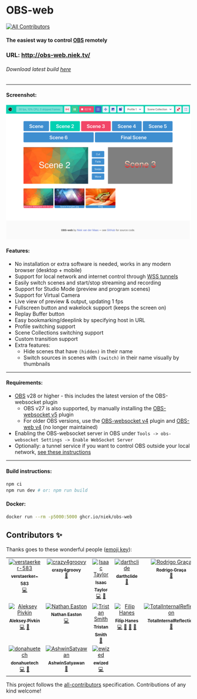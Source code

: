 # OBS-web

<!-- ALL-CONTRIBUTORS-BADGE:START - Do not remove or modify this section -->
[![All Contributors](https://img.shields.io/badge/all_contributors-17-orange.svg?style=flat-square)](#contributors-)
<!-- ALL-CONTRIBUTORS-BADGE:END -->

#### The easiest way to control [OBS](https://obsproject.com/) remotely

### **URL: http://obs-web.niek.tv/**

###### Download latest build [here](https://github.com/Niek/obs-web/archive/gh-pages.zip)

---

#### Screenshot:

![Screenshot of OBS-web](.github/screenshot.png)

#### Features:

- No installation or extra software is needed, works in any modern browser (desktop + mobile)
- Support for local network and internet control through [WSS tunnels](https://github.com/obsproject/obs-websocket/blob/4.x-compat/SSL-TUNNELLING.md)
- Easily switch scenes and start/stop streaming and recording
- Support for Studio Mode (preview and program scenes)
- Support for Virtual Camera
- Live view of preview & output, updating 1 fps
- Fullscreen button and wakelock support (keeps the screen on)
- Replay Buffer button
- Easy bookmarking/deeplink by specifying host in URL
- Profile switching support
- Scene Collections switching support
- Custom transition support
- Extra features:
  - Hide scenes that have `(hidden)` in their name
  - Switch sources in scenes with `(switch)` in their name visually by thumbnails


---

#### Requirements:

- [OBS](https://obsproject.com/) v28 or higher - this includes the latest version of the OBS-websocket plugin
  - OBS v27 is also supported, by manually installing the [OBS-websocket v5](https://github.com/obsproject/obs-websocket/releases/latest) plugin
  - For older OBS versions, use the [OBS-websocket v4](https://github.com/obsproject/obs-websocket/releases/tag/4.9.1-compat) plugin and [OBS-web v4](http://obs-web.niek.tv/v4/) (no longer maintained)
- Enabling the OBS-websocket server in OBS under `Tools -> obs-websocket Settings -> Enable WebSocket Server`
- Optionally: a tunnel service if you want to control OBS outside your local network, [see these instructions](https://github.com/obsproject/obs-websocket/blob/4.x-compat/SSL-TUNNELLING.md)

---

#### Build instructions:

```bash
npm ci
npm run dev # or: npm run build
```

#### Docker:

```bash
docker run --rm -p5000:5000 ghcr.io/niek/obs-web
```

## Contributors ✨

Thanks goes to these wonderful people ([emoji key](https://allcontributors.org/docs/en/emoji-key)):

<!-- ALL-CONTRIBUTORS-LIST:START - Do not remove or modify this section -->
<!-- prettier-ignore-start -->
<!-- markdownlint-disable -->
<table>
  <tbody>
    <tr>
      <td align="center" valign="top" width="14.28%"><a href="https://github.com/verstaerker-583"><img src="https://avatars2.githubusercontent.com/u/40574338?v=4?s=100" width="100px;" alt="verstaerker-583"/><br /><sub><b>verstaerker-583</b></sub></a><br /><a href="https://github.com/Niek/obs-web/commits?author=verstaerker-583" title="Code">💻</a></td>
      <td align="center" valign="top" width="14.28%"><a href="http://crazy4groovy.blogspot.ca"><img src="https://avatars0.githubusercontent.com/u/1110812?v=4?s=100" width="100px;" alt="crazy4groovy"/><br /><sub><b>crazy4groovy</b></sub></a><br /><a href="https://github.com/Niek/obs-web/issues?q=author%3Acrazy4groovy" title="Bug reports">🐛</a></td>
      <td align="center" valign="top" width="14.28%"><a href="https://github.com/isctylr"><img src="https://avatars0.githubusercontent.com/u/24595776?v=4?s=100" width="100px;" alt="Isaac Taylor"/><br /><sub><b>Isaac Taylor</b></sub></a><br /><a href="https://github.com/Niek/obs-web/commits?author=isctylr" title="Code">💻</a> <a href="#ideas-isctylr" title="Ideas, Planning, & Feedback">🤔</a></td>
      <td align="center" valign="top" width="14.28%"><a href="https://github.com/darthclide"><img src="https://avatars1.githubusercontent.com/u/46735828?v=4?s=100" width="100px;" alt="darthclide"/><br /><sub><b>darthclide</b></sub></a><br /><a href="https://github.com/Niek/obs-web/issues?q=author%3Adarthclide" title="Bug reports">🐛</a></td>
      <td align="center" valign="top" width="14.28%"><a href="https://blog.rodrigograca.com/"><img src="https://avatars2.githubusercontent.com/u/1134310?v=4?s=100" width="100px;" alt="Rodrigo Graça"/><br /><sub><b>Rodrigo Graça</b></sub></a><br /><a href="https://github.com/Niek/obs-web/commits?author=rodrigograca31" title="Documentation">📖</a></td>
      <td align="center" valign="top" width="14.28%"><a href="https://github.com/feitosa-daniel"><img src="https://avatars2.githubusercontent.com/u/1847734?v=4?s=100" width="100px;" alt="Daniel Feitosa"/><br /><sub><b>Daniel Feitosa</b></sub></a><br /><a href="https://github.com/Niek/obs-web/commits?author=feitosa-daniel" title="Code">💻</a></td>
      <td align="center" valign="top" width="14.28%"><a href="http://linkedin.com/in/arun-woosaree"><img src="https://avatars1.githubusercontent.com/u/8227297?v=4?s=100" width="100px;" alt="Arun Woosaree"/><br /><sub><b>Arun Woosaree</b></sub></a><br /><a href="https://github.com/Niek/obs-web/commits?author=Arunscape" title="Code">💻</a></td>
    </tr>
    <tr>
      <td align="center" valign="top" width="14.28%"><a href="https://avil13.com"><img src="https://avatars3.githubusercontent.com/u/1606172?v=4?s=100" width="100px;" alt="Aleksey Pivkin"/><br /><sub><b>Aleksey Pivkin</b></sub></a><br /><a href="https://github.com/Niek/obs-web/commits?author=avil13" title="Code">💻</a> <a href="#ideas-avil13" title="Ideas, Planning, & Feedback">🤔</a></td>
      <td align="center" valign="top" width="14.28%"><a href="http://www.nathaneaston.com/"><img src="https://avatars.githubusercontent.com/u/10368650?v=4?s=100" width="100px;" alt="Nathan Easton"/><br /><sub><b>Nathan Easton</b></sub></a><br /><a href="https://github.com/Niek/obs-web/commits?author=ndragon798" title="Code">💻</a></td>
      <td align="center" valign="top" width="14.28%"><a href="https://www.shortcord.com"><img src="https://avatars.githubusercontent.com/u/3823744?v=4?s=100" width="100px;" alt="Tristan Smith"/><br /><sub><b>Tristan Smith</b></sub></a><br /><a href="https://github.com/Niek/obs-web/issues?q=author%3Ateh-random-name" title="Bug reports">🐛</a></td>
      <td align="center" valign="top" width="14.28%"><a href="http://filiphanes.sk"><img src="https://avatars.githubusercontent.com/u/33264909?v=4?s=100" width="100px;" alt="Filip Hanes"/><br /><sub><b>Filip Hanes</b></sub></a><br /><a href="https://github.com/Niek/obs-web/commits?author=filiphanes" title="Code">💻</a> <a href="#ideas-filiphanes" title="Ideas, Planning, & Feedback">🤔</a> <a href="#design-filiphanes" title="Design">🎨</a> <a href="https://github.com/Niek/obs-web/issues?q=author%3Afiliphanes" title="Bug reports">🐛</a></td>
      <td align="center" valign="top" width="14.28%"><a href="https://github.com/TotalInternalReflection"><img src="https://avatars.githubusercontent.com/u/49660235?v=4?s=100" width="100px;" alt="TotalInternalReflection"/><br /><sub><b>TotalInternalReflection</b></sub></a><br /><a href="https://github.com/Niek/obs-web/issues?q=author%3ATotalInternalReflection" title="Bug reports">🐛</a></td>
      <td align="center" valign="top" width="14.28%"><a href="https://www.nossa.me/"><img src="https://avatars.githubusercontent.com/u/17525117?v=4?s=100" width="100px;" alt="Alessio Nossa"/><br /><sub><b>Alessio Nossa</b></sub></a><br /><a href="#ideas-alessionossa" title="Ideas, Planning, & Feedback">🤔</a></td>
      <td align="center" valign="top" width="14.28%"><a href="https://tt2468.net"><img src="https://avatars.githubusercontent.com/u/28720189?v=4?s=100" width="100px;" alt="tt2468"/><br /><sub><b>tt2468</b></sub></a><br /><a href="#ideas-tt2468" title="Ideas, Planning, & Feedback">🤔</a></td>
    </tr>
    <tr>
      <td align="center" valign="top" width="14.28%"><a href="https://github.com/donahuetech"><img src="https://avatars.githubusercontent.com/u/28513975?v=4?s=100" width="100px;" alt="donahuetech"/><br /><sub><b>donahuetech</b></sub></a><br /><a href="https://github.com/Niek/obs-web/commits?author=donahuetech" title="Code">💻</a> <a href="#ideas-donahuetech" title="Ideas, Planning, & Feedback">🤔</a></td>
      <td align="center" valign="top" width="14.28%"><a href="https://github.com/AshwinSatyawan"><img src="https://avatars.githubusercontent.com/u/40487239?v=4?s=100" width="100px;" alt="AshwinSatyawan"/><br /><sub><b>AshwinSatyawan</b></sub></a><br /><a href="https://github.com/Niek/obs-web/commits?author=AshwinSatyawan" title="Documentation">📖</a></td>
      <td align="center" valign="top" width="14.28%"><a href="https://github.com/ewized"><img src="https://avatars.githubusercontent.com/u/1458852?v=4?s=100" width="100px;" alt="ewized"/><br /><sub><b>ewized</b></sub></a><br /><a href="https://github.com/Niek/obs-web/commits?author=ewized" title="Code">💻</a></td>
    </tr>
  </tbody>
</table>

<!-- markdownlint-restore -->
<!-- prettier-ignore-end -->

<!-- ALL-CONTRIBUTORS-LIST:END -->

This project follows the [all-contributors](https://github.com/all-contributors/all-contributors) specification. Contributions of any kind welcome!
